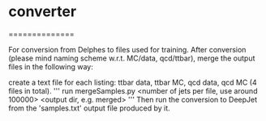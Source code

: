 # converter
==============

For conversion from Delphes to files used for training.
After conversion (please mind naming scheme w.r.t. MC/data, qcd/ttbar), merge the output files in the following way:

create a text file for each listing: ttbar data, ttbar MC, qcd data, qcd MC (4 files in total).
'''
run mergeSamples.py <number of jets per file, use around 100000> <output dir, e.g. merged> <all input text files>
'''
Then run the conversion to DeepJet from the 'samples.txt' output file produced by it.
